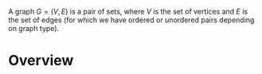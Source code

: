 A graph $G = (V,E)$ is a pair of sets, where $V$ is the set of vertices and $E$ is the set of edges (for which we have ordered or unordered pairs depending on graph type).

# Overview
